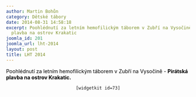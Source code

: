 ```yaml
---
author: Martin Bohůn
category: Dětské tábory
date: 2014-08-31 14:58:18
excerpt: Poohlédnutí za letním hemofilickým táborem v Zubří na Vysočině - Pirátská
  plavba na ostrov Krakatic
joomla_id: 201
joomla_url: lht-2014
layout: post
title: LHT 2014
---
```


<p><span style="color: #000000;">Poohlédnutí za letním hemofilickým táborem v Zubří na Vysočině - <strong>Pirátská plavba na ostrov Krakatic.</strong></span></p>

<p style="text-align: center;"><code>[widgetkit id=73]</code></p>